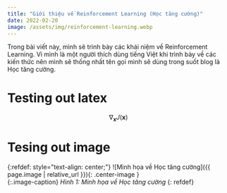 ```yaml
---
title: "Giới thiệu về Reinforcement Learning (Học tăng cường)"
date: 2022-02-20
image: /assets/img/reinforcement-learning.webp
---
```


Trong bài viết này, mình sẽ trình bày các khái niệm về Reinforcement Learning. Vì mình là một người thích dùng tiếng Việt khi trình bày về các kiến thức nên mình sẽ thống nhất tên gọi mình sẽ dùng trong suốt blog là Học tăng cường.

# Testing out latex

$$ \nabla_\boldsymbol{x} J(\boldsymbol{x}) $$

# Tesing out image
{:refdef: style="text-align: center;"}
  ![Minh họa về Học tăng cường]({{ page.image | relative_url }}){: .center-image }  
  {:.image-caption}
  *Hình 1: Minh họa về Học tăng cường* 
{: refdef}


<script src="https://cdn.mathjax.org/mathjax/latest/MathJax.js?config=TeX-AMS-MML_HTMLorMML" type="text/javascript"></script>
